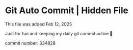 # Git Auto Commit | Hidden File

This file was added Feb 12, 2025

Just for fun and keeping my daily git commit active 🤪

commit number: 334828
